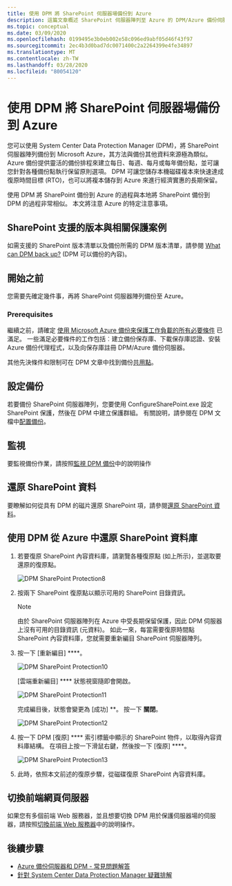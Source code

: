 ```yaml
---
title: 使用 DPM 將 SharePoint 伺服器場備份到 Azure
description: 這篇文章概述 SharePoint 伺服器陣列至 Azure 的 DPM/Azure 備份伺服器保護
ms.topic: conceptual
ms.date: 03/09/2020
ms.openlocfilehash: 0199495e3b0eb002e58c096ed9abf05d46f43f97
ms.sourcegitcommit: 2ec4b3d0bad7dc0071400c2a2264399e4fe34897
ms.translationtype: MT
ms.contentlocale: zh-TW
ms.lasthandoff: 03/28/2020
ms.locfileid: "80054120"
---
```

# <a name="back-up-a-sharepoint-farm-to-azure-with-dpm"></a>使用 DPM 將 SharePoint 伺服器場備份到 Azure

您可以使用 System Center Data Protection Manager (DPM)，將 SharePoint 伺服器陣列備份到 Microsoft Azure，其方法與備份其他資料來源極為類似。 Azure 備份提供靈活的備份排程來建立每日、每週、每月或每年備份點，並可讓您針對各種備份點執行保留原則選項。 DPM 可讓您儲存本機磁碟複本來快速達成復原時間目標 (RTO)，也可以將複本儲存到 Azure 來進行經濟實惠的長期保留。

使用 DPM 將 SharePoint 備份到 Azure 的過程與本地將 SharePoint 備份到 DPM 的過程非常相似。 本文將注意 Azure 的特定注意事項。

## <a name="sharepoint-supported-versions-and-related-protection-scenarios"></a>SharePoint 支援的版本與相關保護案例

如需支援的 SharePoint 版本清單以及備份所需的 DPM 版本清單，請參閱 [What can DPM back up?](https://docs.microsoft.com/system-center/dpm/dpm-protection-matrix?view=sc-dpm-2019#applications-backup) (DPM 可以備份的內容)。

## <a name="before-you-start"></a>開始之前

您需要先確定幾件事，再將 SharePoint 伺服器陣列備份至 Azure。

### <a name="prerequisites"></a>Prerequisites

繼續之前，請確定 [使用 Microsoft Azure 備份來保護工作負載的所有必要條件](backup-azure-dpm-introduction.md#prerequisites-and-limitations) 已滿足。 一些滿足必要條件的工作包括︰建立備份保存庫、下載保存庫認證、安裝 Azure 備份代理程式，以及向保存庫註冊 DPM/Azure 備份伺服器。

其他先決條件和限制可在 DPM 文章中找到備份[共用點](https://docs.microsoft.com/system-center/dpm/back-up-sharepoint?view=sc-dpm-2019#prerequisites-and-limitations)。

## <a name="configure-backup"></a>設定備份

若要備份 SharePoint 伺服器陣列，您要使用 ConfigureSharePoint.exe 設定 SharePoint 保護，然後在 DPM 中建立保護群組。 有關說明，請參閱在 DPM 文檔中[配置備份](https://docs.microsoft.com//system-center/dpm/back-up-sharepoint?view=sc-dpm-2019#configure-backup)。

## <a name="monitoring"></a>監視

要監視備份作業，請按照[監視 DPM 備份](https://docs.microsoft.com/system-center/dpm/back-up-sharepoint?view=sc-dpm-2019#monitoring)中的說明操作

## <a name="restore-sharepoint-data"></a>還原 SharePoint 資料

要瞭解如何從具有 DPM 的磁片還原 SharePoint 項，請參閱[還原 SharePoint 資料](https://docs.microsoft.com/system-center/dpm/back-up-sharepoint?view=sc-dpm-2019#restore-sharepoint-data)。

## <a name="restore-a-sharepoint-database-from-azure-by-using-dpm"></a>使用 DPM 從 Azure 中還原 SharePoint 資料庫

1. 若要復原 SharePoint 內容資料庫，請瀏覽各種復原點 (如上所示)，並選取要還原的復原點。

    ![DPM SharePoint Protection8](./media/backup-azure-backup-sharepoint/dpm-sharepoint-protection9.png)
2. 按兩下 SharePoint 復原點以顯示可用的 SharePoint 目錄資訊。

   > [!NOTE]
   > 由於 SharePoint 伺服器陣列在 Azure 中受長期保留保護，因此 DPM 伺服器上沒有可用的目錄資訊 (元資料)。 如此一來，每當需要復原時間點 SharePoint 內容資料庫，您就需要重新編目 SharePoint 伺服器陣列。
   >
   >
3. 按一下 [重新編目] ****。

    ![DPM SharePoint Protection10](./media/backup-azure-backup-sharepoint/dpm-sharepoint-protection12.png)

    [雲端重新編目] **** 狀態視窗隨即會開啟。

    ![DPM SharePoint Protection11](./media/backup-azure-backup-sharepoint/dpm-sharepoint-protection13.png)

    完成編目後，狀態會變更為 [成功] **。 按一下 **關閉**。

    ![DPM SharePoint Protection12](./media/backup-azure-backup-sharepoint/dpm-sharepoint-protection14.png)
4. 按一下 DPM [復原] **** 索引標籤中顯示的 SharePoint 物件，以取得內容資料庫結構。 在項目上按一下滑鼠右鍵，然後按一下 [復原] ****。

    ![DPM SharePoint Protection13](./media/backup-azure-backup-sharepoint/dpm-sharepoint-protection15.png)
5. 此時，依照本文前述的復原步驟，從磁碟復原 SharePoint 內容資料庫。

## <a name="switching-the-front-end-web-server"></a>切換前端網頁伺服器

如果您有多個前端 Web 服務器，並且想要切換 DPM 用於保護伺服器場的伺服器，請按照[切換前端 Web 服務器](https://docs.microsoft.com/system-center/dpm/back-up-sharepoint?view=sc-dpm-2019#switching-the-front-end-web-server)中的說明操作。

## <a name="next-steps"></a>後續步驟

* [Azure 備份伺服器和 DPM - 常見問題解答](backup-azure-dpm-azure-server-faq.md)
* [針對 System Center Data Protection Manager 疑難排解](backup-azure-scdpm-troubleshooting.md)
